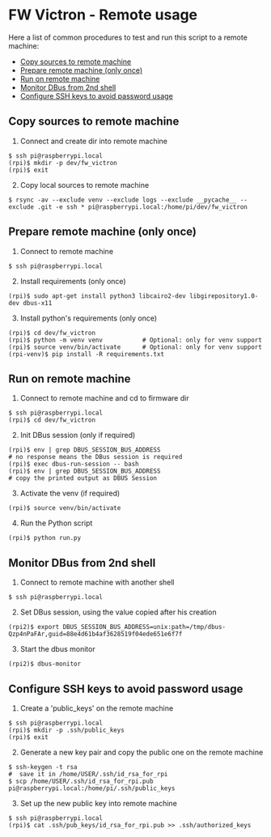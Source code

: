 # FW Victron - Remote usage

Here a list of common procedures to test and run this script to a remote
machine:

* [Copy sources to remote machine](#copy-sources-to-remote-machine)
* [Prepare remote machine (only once)](#prepare-remote-machine-only-once)
* [Run on remote machine](#run-on-remote-machine)
* [Monitor DBus from 2nd shell](#monitor-dbus-from-2nd-shell)
* [Configure SSH keys to avoid password usage](#configure-ssh-keys-to-avoid-password-usage)

## Copy sources to remote machine

1. Connect and create dir into remote machine

  ```shell
  $ ssh pi@raspberrypi.local
  (rpi)$ mkdir -p dev/fw_victron
  (rpi)$ exit
  ```

2. Copy local sources to remote machine

  ```shell
  $ rsync -av --exclude venv --exclude logs --exclude __pycache__ --exclude .git -e ssh * pi@raspberrypi.local:/home/pi/dev/fw_victron
  ```

## Prepare remote machine (only once)

1. Connect to remote machine

  ```shell
  $ ssh pi@raspberrypi.local
  ```

2. Install requirements (only once)

  ```shell
  (rpi)$ sudo apt-get install python3 libcairo2-dev libgirepository1.0-dev dbus-x11
  ```

3. Install python's requirements (only once)

  ```shell
  (rpi)$ cd dev/fw_victron
  (rpi)$ python -m venv venv           # Optional: only for venv support
  (rpi)$ source venv/bin/activate      # Optional: only for venv support
  (rpi-venv)$ pip install -R requirements.txt
  ```

## Run on remote machine

1. Connect to remote machine and cd to firmware dir

  ```shell
  $ ssh pi@raspberrypi.local
  (rpi)$ cd dev/fw_victron
  ```

2. Init DBus session (only if required)

  ```shell
  (rpi)$ env | grep DBUS_SESSION_BUS_ADDRESS
  # no response means the DBus session is required
  (rpi)$ exec dbus-run-session -- bash
  (rpi)$ env | grep DBUS_SESSION_BUS_ADDRESS
  # copy the printed output as DBUS Session
  ```

3. Activate the venv (if required)

  ```shell
  (rpi)$ source venv/bin/activate
  ```

4. Run the Python script

  ```shell
  (rpi)$ python run.py
  ```

## Monitor DBus from 2nd shell

1. Connect to remote machine with another shell

  ```shell
  $ ssh pi@raspberrypi.local
  ```

2. Set DBus session, using the value copied after his creation

  ```shell
  (rpi2)$ export DBUS_SESSION_BUS_ADDRESS=unix:path=/tmp/dbus-Qzp4nPaFAr,guid=88e4d61b4af3628519f04ede651e6f7f
  ```

3. Start the dbus monitor

  ```shell
  (rpi2)$ dbus-monitor
  ```

## Configure SSH keys to avoid password usage

1. Create a 'public_keys' on the remote machine

  ```shell
  $ ssh pi@raspberrypi.local
  (rpi)$ mkdir -p .ssh/public_keys
  (rpi)$ exit
  ```

2. Generate a new key pair and copy the public one on the remote machine

  ```shell
  $ ssh-keygen -t rsa
  #  save it in /home/USER/.ssh/id_rsa_for_rpi
  $ scp /home/USER/.ssh/id_rsa_for_rpi.pub pi@raspberrypi.local:/home/pi/.ssh/public_keys
  ```

3. Set up the new public key into remote machine

  ```shell
  $ ssh pi@raspberrypi.local
  (rpi)$ cat .ssh/pub_keys/id_rsa_for_rpi.pub >> .ssh/authorized_keys
  ```
